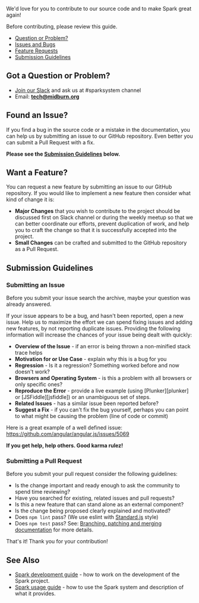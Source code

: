 We'd love for you to contribute to our source code and to make Spark great again!

Before contributing, please review this guide.

 - [Question or Problem?](#question)
 - [Issues and Bugs](#issue)
 - [Feature Requests](#feature)
 - [Submission Guidelines](#submit)

## <a name="question"></a> Got a Question or Problem?

* [Join our Slack](https://www.hamsterpad.com/chat/midburnos) and ask us at #sparksystem channel
* Email: **tech@midburn.org**

## <a name="issue"></a> Found an Issue?

If you find a bug in the source code or a mistake in the documentation, you can help us by
submitting an issue to our GitHub repository. Even better you can submit a Pull Request
with a fix.

**Please see the [Submission Guidelines](#submit) below.**

## <a name="feature"></a> Want a Feature?

You can request a new feature by submitting an issue to our GitHub repository.  If you
would like to implement a new feature then consider what kind of change it is:

* **Major Changes** that you wish to contribute to the project should be discussed first on Slack
  channel or during the weekly meetup so that we can better coordinate our efforts,
  prevent duplication of work, and help you to craft the change so that it is successfully accepted
  into the project.
* **Small Changes** can be crafted and submitted to the GitHub repository as a Pull
  Request.


## <a name="submit"></a> Submission Guidelines

### Submitting an Issue
Before you submit your issue search the archive, maybe your question was already answered.

If your issue appears to be a bug, and hasn't been reported, open a new issue. Help us to maximize
the effort we can spend fixing issues and adding new features, by not reporting duplicate issues.
Providing the following information will increase the chances of your issue being dealt with
quickly:

* **Overview of the Issue** - if an error is being thrown a non-minified stack trace helps
* **Motivation for or Use Case** - explain why this is a bug for you
* **Regression** - Is it a regression? Something worked before and now doesn't work?
* **Browsers and Operating System** - is this a problem with all browsers or only specific ones?
* **Reproduce the Error** - provide a live example (using [Plunker][plunker] or
  [JSFiddle][jsfiddle]) or an unambiguous set of steps.
* **Related Issues** - has a similar issue been reported before?
* **Suggest a Fix** - if you can't fix the bug yourself, perhaps you can point to what might be
  causing the problem (line of code or commit)

Here is a great example of a well defined issue: https://github.com/angular/angular.js/issues/5069

**If you get help, help others. Good karma rulez!**

### Submitting a Pull Request

Before you submit your pull request consider the following guidelines:

- Is the change important and ready enough to ask the community to spend time reviewing?
- Have you searched for existing, related issues and pull requests?
- Is this a new feature that can stand alone as an external component?
- Is the change being proposed clearly explained and motivated?
- Does `npm lint` pass? (We use eslint with [Standard.js](http://standardjs.com/) style)
- Does `npm test` pass?
See: [Branching, patching and merging documentation](/docs/development/branching.md) for more details.

That's it! Thank you for your contribution!

## See Also

* [Spark development guide](/docs/development/README.md) - how to work on the development of the Spark project.
* [Spark usage guide](/docs/usage/README.md) - how to use the Spark system and description of what it provides.
